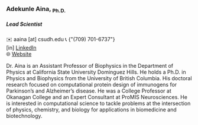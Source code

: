 ### Adekunle Aina, <sub>Ph.D.</sub>

##### Lead Scientist  

✉️  aaina [at] csudh.edu
📞 {"(709) 701-6737"}  
[in] [LinkedIn](https://www.linkedin.com/in/ainaadekunle)  
🌐 [Website](https://ainaadekunle.github.io)  

Dr. Aina is an Assistant Professor of Biophysics in the Department of Physics at California State University Dominguez Hills. 
He holds a Ph.D. in Physics and Biophysics from the University of British Columbia. 
His doctoral research focused on computational protein design of immunogens for Parkinson’s and Alzheimer’s disease. 
He was a College Professor at Okanagan College and an Expert Consultant at ProMIS Neurosciences.
He is interested in computational science to tackle problems at the intersection of physics, chemistry, and biology for applications in biomedicine and biotechnology. 




